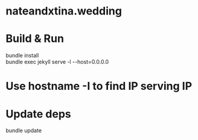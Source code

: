 # nateandxtina.wedding


# Build & Run
bundle install  
bundle exec jekyll serve -l --host=0.0.0.0   
# Use hostname -I to find IP serving IP

# Update deps
bundle update 
